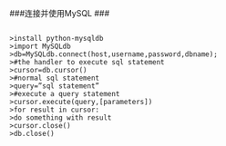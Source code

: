 ###连接并使用MySQL ###

<code>
>install python-mysqldb 
>import MySQLdb 
>db=MySQLdb.connect(host,username,password,dbname); 
>#the handler to execute sql statement 
>cursor=db.cursor() 
>#normal sql statement 
>query=”sql statement” 
>#execute a query statement 
>cursor.execute(query,[parameters]) 
>for result in cursor: 
>do something with result 
>cursor.close() 
>db.close() 
</code>
